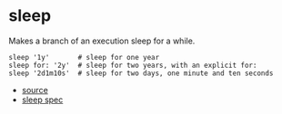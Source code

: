 
# sleep

Makes a branch of an execution sleep for a while.

```
sleep '1y'       # sleep for one year
sleep for: '2y'  # sleep for two years, with an explicit for:
sleep '2d1m10s'  # sleep for two days, one minute and ten seconds
```


* [source](https://github.com/floraison/flor/tree/master/lib/flor/punit/sleep.rb)
* [sleep spec](https://github.com/floraison/flor/tree/master/spec/punit/sleep_spec.rb)

